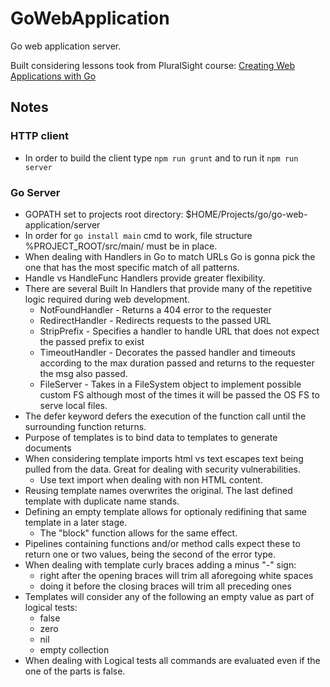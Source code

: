 # GoWebApplication
Go web application server.

Built considering lessons took from PluralSight course: [
Creating Web Applications with Go](https://app.pluralsight.com/library/courses/creating-web-applications-go-update)

## Notes

### HTTP client

* In order to build the client type ```npm run grunt``` and to run it ```npm run server```

### Go Server
* GOPATH set to projects root directory: $HOME/Projects/go/go-web-application/server
* In order for ```go install main``` cmd to work, file structure %PROJECT_ROOT/src/main/ must be in place.
* When dealing with Handlers in Go to match URLs Go is gonna pick the one that has the most specific match of all patterns.
* Handle vs HandleFunc Handlers provide greater flexibility.
* There are several Built In Handlers that provide many of the repetitive logic required during web development.
    * NotFoundHandler - Returns a 404 error to the requester
    * RedirectHandler - Redirects requests to the passed URL
    * StripPrefix - Specifies a handler to handle URL that does not expect the passed prefix to exist
    * TimeoutHandler - Decorates the passed handler and timeouts according to the max duration passed and returns to the requester the msg also passed.
    * FileServer - Takes in a FileSystem object to implement possible custom FS although most of the times it will be passed the OS FS to serve local files.
* The defer keyword defers the execution of the function call until the surrounding function returns.
* Purpose of templates is to bind data to templates to generate documents
* When considering template imports html vs text escapes text being pulled from the data. Great for dealing with security vulnerabilities.
    * Use text import when dealing with non HTML content.
* Reusing template names overwrites the original. The last defined template with duplicate name stands.
* Defining an empty template allows for optionaly redifining that same template in a later stage.
    * The "block" function allows for the same effect.
* Pipelines containing functions and/or method calls expect these to return one or two values, being the second of the error type.
* When dealing with template curly braces adding a minus "-" sign:
    * right after the opening braces will trim all aforegoing white spaces 
    * doing it before the closing braces will trim all preceding ones
* Templates will consider any of the following an empty value as part of logical tests:
    * false
    * zero
    * nil
    * empty collection
* When dealing with Logical tests all commands are evaluated even if the one of the parts is false.
